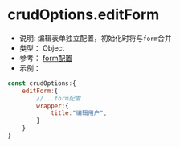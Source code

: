 # crudOptions.editForm
* 说明: 编辑表单独立配置，初始化时将与`form`合并
* 类型： Object
* 参考： [form配置](./form.md)
* 示例：
```js
const crudOptions:{
    editForm:{
        //...form配置
        wrapper:{
            title:"编辑用户",
        }
    }
}
```
